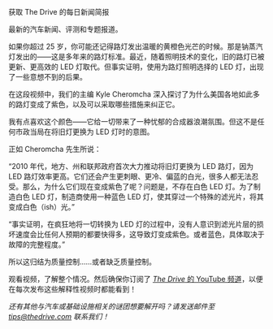 获取 The Drive 的每日新闻简报

最新的汽车新闻、评测和专题报道。

如果你超过 25 岁，你可能还记得路灯发出温暖的黄橙色光芒的时候。那是钠蒸汽灯发出的——这是多年来的路灯标准。最近，随着照明技术的变化，旧的路灯已被更新、更高效的 LED 灯取代。但事实证明，使用为路灯照明选择的 LED 灯，出现了一些意想不到的后果。

在这段视频中，我们的主编 Kyle Cheromcha 深入探讨了为什么美国各地如此多的路灯变成了紫色，以及可以采取哪些措施来纠正它。

我有点喜欢这个颜色——它给一切带来了一种忧郁的合成器浪潮氛围。但这不是任何市政当局在将旧灯更换为 LED 灯时的意图。

正如 Cheromcha 先生所说：

“2010 年代，地方、州和联邦政府首次大力推动将旧灯更换为 LED 路灯，因为 LED 路灯效率更高。它们还会产生更刺眼、更冷、偏蓝的白光，很多人都无法忍受。那么，为什么它们现在变成紫色了呢？问题是，不存在白色 LED 灯。为了制造白色 LED 灯，制造商使用一种蓝色 LED 灯，使其穿过一个特殊的滤光片，将其变成白色（ish）光。”

“事实证明，在疯狂地将一切转换为 LED 灯的过程中，没有人意识到滤光片层的损坏速度会比任何人预期的都要快得多，这导致灯变成紫色。或者蓝色，具体取决于故障的完整程度。”

所以这归结为质量控制……或者缺乏质量控制。

观看视频，了解整个情况。然后确保你订阅了 [*The Drive* 的 YouTube 频道](https://www.youtube.com/@drive)，以便在每次发布这些解释性视频时都能看到！

*还有其他与汽车或基础设施相关的谜团想要解开吗？请发送邮件至 tips@thedrive.com 联系我们！*